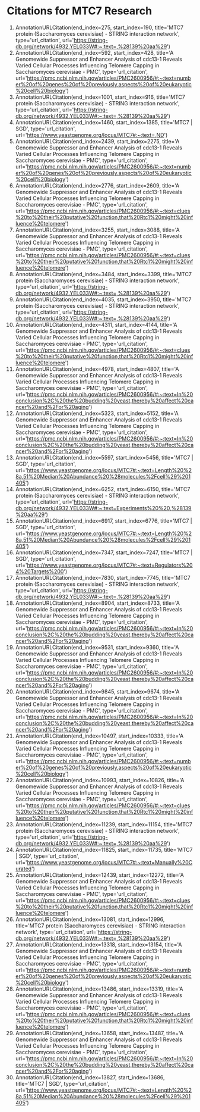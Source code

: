 # Citations for MTC7 Research

1. AnnotationURLCitation(end_index=275, start_index=190, title='MTC7 protein (Saccharomyces cerevisiae) - STRING interaction network', type='url_citation', url='https://string-db.org/network/4932.YEL033W#:~:text=,%28139%20aa%29')
2. AnnotationURLCitation(end_index=592, start_index=428, title='A Genomewide Suppressor and Enhancer Analysis of cdc13-1 Reveals Varied Cellular Processes Influencing Telomere Capping in Saccharomyces cerevisiae - PMC', type='url_citation', url='https://pmc.ncbi.nlm.nih.gov/articles/PMC2600956/#:~:text=number%20of%20genes%20of%20previously,aspects%20of%20eukaryotic%20cell%20biology')
3. AnnotationURLCitation(end_index=1001, start_index=916, title='MTC7 protein (Saccharomyces cerevisiae) - STRING interaction network', type='url_citation', url='https://string-db.org/network/4932.YEL033W#:~:text=,%28139%20aa%29')
4. AnnotationURLCitation(end_index=1460, start_index=1385, title='MTC7 | SGD', type='url_citation', url='https://www.yeastgenome.org/locus/MTC7#:~:text=,ND')
5. AnnotationURLCitation(end_index=2439, start_index=2275, title='A Genomewide Suppressor and Enhancer Analysis of cdc13-1 Reveals Varied Cellular Processes Influencing Telomere Capping in Saccharomyces cerevisiae - PMC', type='url_citation', url='https://pmc.ncbi.nlm.nih.gov/articles/PMC2600956/#:~:text=number%20of%20genes%20of%20previously,aspects%20of%20eukaryotic%20cell%20biology')
6. AnnotationURLCitation(end_index=2776, start_index=2609, title='A Genomewide Suppressor and Enhancer Analysis of cdc13-1 Reveals Varied Cellular Processes Influencing Telomere Capping in Saccharomyces cerevisiae - PMC', type='url_citation', url='https://pmc.ncbi.nlm.nih.gov/articles/PMC2600956/#:~:text=clues%20to%20their%20putative%20function,that%20Rtc1%20might%20influence%20telomere')
7. AnnotationURLCitation(end_index=3255, start_index=3088, title='A Genomewide Suppressor and Enhancer Analysis of cdc13-1 Reveals Varied Cellular Processes Influencing Telomere Capping in Saccharomyces cerevisiae - PMC', type='url_citation', url='https://pmc.ncbi.nlm.nih.gov/articles/PMC2600956/#:~:text=clues%20to%20their%20putative%20function,that%20Rtc1%20might%20influence%20telomere')
8. AnnotationURLCitation(end_index=3484, start_index=3399, title='MTC7 protein (Saccharomyces cerevisiae) - STRING interaction network', type='url_citation', url='https://string-db.org/network/4932.YEL033W#:~:text=,%28139%20aa%29')
9. AnnotationURLCitation(end_index=4035, start_index=3950, title='MTC7 protein (Saccharomyces cerevisiae) - STRING interaction network', type='url_citation', url='https://string-db.org/network/4932.YEL033W#:~:text=,%28139%20aa%29')
10. AnnotationURLCitation(end_index=4311, start_index=4144, title='A Genomewide Suppressor and Enhancer Analysis of cdc13-1 Reveals Varied Cellular Processes Influencing Telomere Capping in Saccharomyces cerevisiae - PMC', type='url_citation', url='https://pmc.ncbi.nlm.nih.gov/articles/PMC2600956/#:~:text=clues%20to%20their%20putative%20function,that%20Rtc1%20might%20influence%20telomere')
11. AnnotationURLCitation(end_index=4978, start_index=4807, title='A Genomewide Suppressor and Enhancer Analysis of cdc13-1 Reveals Varied Cellular Processes Influencing Telomere Capping in Saccharomyces cerevisiae - PMC', type='url_citation', url='https://pmc.ncbi.nlm.nih.gov/articles/PMC2600956/#:~:text=In%20conclusion%2C%20the%20budding%20yeast,thereby%20affect%20cancer%20and%2For%20aging')
12. AnnotationURLCitation(end_index=5323, start_index=5152, title='A Genomewide Suppressor and Enhancer Analysis of cdc13-1 Reveals Varied Cellular Processes Influencing Telomere Capping in Saccharomyces cerevisiae - PMC', type='url_citation', url='https://pmc.ncbi.nlm.nih.gov/articles/PMC2600956/#:~:text=In%20conclusion%2C%20the%20budding%20yeast,thereby%20affect%20cancer%20and%2For%20aging')
13. AnnotationURLCitation(end_index=5597, start_index=5456, title='MTC7 | SGD', type='url_citation', url='https://www.yeastgenome.org/locus/MTC7#:~:text=Length%20%28a,51%20Median%20Abundance%20%28molecules%2Fcell%29%201405')
14. AnnotationURLCitation(end_index=6252, start_index=6150, title='MTC7 protein (Saccharomyces cerevisiae) - STRING interaction network', type='url_citation', url='https://string-db.org/network/4932.YEL033W#:~:text=Experiments%20%20,%28139%20aa%29')
15. AnnotationURLCitation(end_index=6917, start_index=6776, title='MTC7 | SGD', type='url_citation', url='https://www.yeastgenome.org/locus/MTC7#:~:text=Length%20%28a,51%20Median%20Abundance%20%28molecules%2Fcell%29%201405')
16. AnnotationURLCitation(end_index=7347, start_index=7247, title='MTC7 | SGD', type='url_citation', url='https://www.yeastgenome.org/locus/MTC7#:~:text=Regulators%204%20Targets%200')
17. AnnotationURLCitation(end_index=7830, start_index=7745, title='MTC7 protein (Saccharomyces cerevisiae) - STRING interaction network', type='url_citation', url='https://string-db.org/network/4932.YEL033W#:~:text=,%28139%20aa%29')
18. AnnotationURLCitation(end_index=8904, start_index=8733, title='A Genomewide Suppressor and Enhancer Analysis of cdc13-1 Reveals Varied Cellular Processes Influencing Telomere Capping in Saccharomyces cerevisiae - PMC', type='url_citation', url='https://pmc.ncbi.nlm.nih.gov/articles/PMC2600956/#:~:text=In%20conclusion%2C%20the%20budding%20yeast,thereby%20affect%20cancer%20and%2For%20aging')
19. AnnotationURLCitation(end_index=9531, start_index=9360, title='A Genomewide Suppressor and Enhancer Analysis of cdc13-1 Reveals Varied Cellular Processes Influencing Telomere Capping in Saccharomyces cerevisiae - PMC', type='url_citation', url='https://pmc.ncbi.nlm.nih.gov/articles/PMC2600956/#:~:text=In%20conclusion%2C%20the%20budding%20yeast,thereby%20affect%20cancer%20and%2For%20aging')
20. AnnotationURLCitation(end_index=9845, start_index=9674, title='A Genomewide Suppressor and Enhancer Analysis of cdc13-1 Reveals Varied Cellular Processes Influencing Telomere Capping in Saccharomyces cerevisiae - PMC', type='url_citation', url='https://pmc.ncbi.nlm.nih.gov/articles/PMC2600956/#:~:text=In%20conclusion%2C%20the%20budding%20yeast,thereby%20affect%20cancer%20and%2For%20aging')
21. AnnotationURLCitation(end_index=10497, start_index=10333, title='A Genomewide Suppressor and Enhancer Analysis of cdc13-1 Reveals Varied Cellular Processes Influencing Telomere Capping in Saccharomyces cerevisiae - PMC', type='url_citation', url='https://pmc.ncbi.nlm.nih.gov/articles/PMC2600956/#:~:text=number%20of%20genes%20of%20previously,aspects%20of%20eukaryotic%20cell%20biology')
22. AnnotationURLCitation(end_index=10993, start_index=10826, title='A Genomewide Suppressor and Enhancer Analysis of cdc13-1 Reveals Varied Cellular Processes Influencing Telomere Capping in Saccharomyces cerevisiae - PMC', type='url_citation', url='https://pmc.ncbi.nlm.nih.gov/articles/PMC2600956/#:~:text=clues%20to%20their%20putative%20function,that%20Rtc1%20might%20influence%20telomere')
23. AnnotationURLCitation(end_index=11239, start_index=11154, title='MTC7 protein (Saccharomyces cerevisiae) - STRING interaction network', type='url_citation', url='https://string-db.org/network/4932.YEL033W#:~:text=,%28139%20aa%29')
24. AnnotationURLCitation(end_index=11825, start_index=11735, title='MTC7 | SGD', type='url_citation', url='https://www.yeastgenome.org/locus/MTC7#:~:text=Manually%20Curated')
25. AnnotationURLCitation(end_index=12439, start_index=12272, title='A Genomewide Suppressor and Enhancer Analysis of cdc13-1 Reveals Varied Cellular Processes Influencing Telomere Capping in Saccharomyces cerevisiae - PMC', type='url_citation', url='https://pmc.ncbi.nlm.nih.gov/articles/PMC2600956/#:~:text=clues%20to%20their%20putative%20function,that%20Rtc1%20might%20influence%20telomere')
26. AnnotationURLCitation(end_index=13081, start_index=12996, title='MTC7 protein (Saccharomyces cerevisiae) - STRING interaction network', type='url_citation', url='https://string-db.org/network/4932.YEL033W#:~:text=,%28139%20aa%29')
27. AnnotationURLCitation(end_index=13318, start_index=13154, title='A Genomewide Suppressor and Enhancer Analysis of cdc13-1 Reveals Varied Cellular Processes Influencing Telomere Capping in Saccharomyces cerevisiae - PMC', type='url_citation', url='https://pmc.ncbi.nlm.nih.gov/articles/PMC2600956/#:~:text=number%20of%20genes%20of%20previously,aspects%20of%20eukaryotic%20cell%20biology')
28. AnnotationURLCitation(end_index=13486, start_index=13319, title='A Genomewide Suppressor and Enhancer Analysis of cdc13-1 Reveals Varied Cellular Processes Influencing Telomere Capping in Saccharomyces cerevisiae - PMC', type='url_citation', url='https://pmc.ncbi.nlm.nih.gov/articles/PMC2600956/#:~:text=clues%20to%20their%20putative%20function,that%20Rtc1%20might%20influence%20telomere')
29. AnnotationURLCitation(end_index=13658, start_index=13487, title='A Genomewide Suppressor and Enhancer Analysis of cdc13-1 Reveals Varied Cellular Processes Influencing Telomere Capping in Saccharomyces cerevisiae - PMC', type='url_citation', url='https://pmc.ncbi.nlm.nih.gov/articles/PMC2600956/#:~:text=In%20conclusion%2C%20the%20budding%20yeast,thereby%20affect%20cancer%20and%2For%20aging')
30. AnnotationURLCitation(end_index=13827, start_index=13686, title='MTC7 | SGD', type='url_citation', url='https://www.yeastgenome.org/locus/MTC7#:~:text=Length%20%28a,51%20Median%20Abundance%20%28molecules%2Fcell%29%201405')
